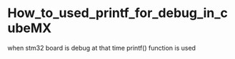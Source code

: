 # How_to_used_printf_for_debug_in_cubeMX
when stm32 board is debug at that time printf() function is used 
